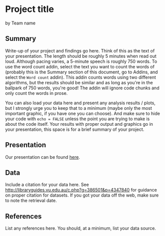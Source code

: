 Project title
================
by Team name

## Summary

Write-up of your project and findings go here. Think of this as the text of your presentation. The length should be roughly 5 minutes when read out loud. Although pacing varies, a 5-minute speech is roughly 750 words. To use the word count addin, select the text you want to count the words of (probably this is the Summary section of this document, go to Addins, and select the `Word count` addin). This addin counts words using two different algorithms, but the results should be similar and as long as you're in the ballpark of 750 words, you're good! The addin will ignore code chunks and only count the words in prose.

You can also load your data here and present any analysis results / plots, but I strongly urge you to keep that to a minimum (maybe only the most important graphic, if you have one you can choose). And make sure to hide your code with `echo = FALSE` unless the point you are trying to make is about the code itself. Your results with proper output and graphics go in your presentation, this space is for a brief summary of your project.

## Presentation

Our presentation can be found [here](presentation/presentation.html).

## Data

Include a citation for your data here. See <http://libraryguides.vu.edu.au/c.php?g=386501&p=4347840> for guidance on proper citation for datasets. If you got your data off the web, make sure to note the retrieval date.

## References

List any references here. You should, at a minimum, list your data source.
